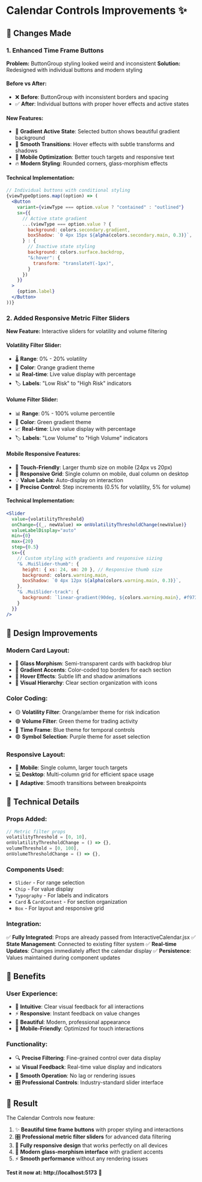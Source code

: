 # Calendar Controls Improvements ✨

## 🎯 **Changes Made**

### 1. **Enhanced Time Frame Buttons**
**Problem:** ButtonGroup styling looked weird and inconsistent
**Solution:** Redesigned with individual buttons and modern styling

#### Before vs After:
- ❌ **Before**: ButtonGroup with inconsistent borders and spacing
- ✅ **After**: Individual buttons with proper hover effects and active states

#### New Features:
- 🎨 **Gradient Active State**: Selected button shows beautiful gradient background
- 🌊 **Smooth Transitions**: Hover effects with subtle transforms and shadows
- 📱 **Mobile Optimization**: Better touch targets and responsive text
- 🔥 **Modern Styling**: Rounded corners, glass-morphism effects

#### Technical Implementation:
```jsx
// Individual buttons with conditional styling
{viewTypeOptions.map((option) => (
  <Button
    variant={viewType === option.value ? "contained" : "outlined"}
    sx={{
      // Active state gradient
      ...(viewType === option.value ? {
        background: colors.secondary.gradient,
        boxShadow: `0 4px 15px ${alpha(colors.secondary.main, 0.3)}`,
      } : {
        // Inactive state styling
        background: colors.surface.backdrop,
        "&:hover": {
          transform: "translateY(-1px)",
        }
      })
    }}
  >
    {option.label}
  </Button>
))}
```

### 2. **Added Responsive Metric Filter Sliders**
**New Feature:** Interactive sliders for volatility and volume filtering

#### Volatility Filter Slider:
- 🌡️ **Range**: 0% - 20% volatility
- 🎨 **Color**: Orange gradient theme
- 📊 **Real-time**: Live value display with percentage
- 🏷️ **Labels**: "Low Risk" to "High Risk" indicators

#### Volume Filter Slider:
- 📊 **Range**: 0% - 100% volume percentile
- 🎨 **Color**: Green gradient theme
- 📈 **Real-time**: Live value display with percentage
- 🏷️ **Labels**: "Low Volume" to "High Volume" indicators

#### Mobile Responsive Features:
- 📱 **Touch-Friendly**: Larger thumb size on mobile (24px vs 20px)
- 🔄 **Responsive Grid**: Single column on mobile, dual column on desktop
- 💡 **Value Labels**: Auto-display on interaction
- 🎯 **Precise Control**: Step increments (0.5% for volatility, 5% for volume)

#### Technical Implementation:
```jsx
<Slider
  value={volatilityThreshold}
  onChange={(_, newValue) => onVolatilityThresholdChange(newValue)}
  valueLabelDisplay="auto"
  min={0}
  max={20}
  step={0.5}
  sx={{
    // Custom styling with gradients and responsive sizing
    "& .MuiSlider-thumb": {
      height: { xs: 24, sm: 20 }, // Responsive thumb size
      background: colors.warning.main,
      boxShadow: `0 4px 12px ${alpha(colors.warning.main, 0.3)}`,
    },
    "& .MuiSlider-track": {
      background: `linear-gradient(90deg, ${colors.warning.main}, #f97316)`,
    }
  }}
/>
```

## 🎨 **Design Improvements**

### Modern Card Layout:
- 🔮 **Glass Morphism**: Semi-transparent cards with backdrop blur
- 🌈 **Gradient Accents**: Color-coded top borders for each section
- 💫 **Hover Effects**: Subtle lift and shadow animations
- 🎯 **Visual Hierarchy**: Clear section organization with icons

### Color Coding:
- 🟡 **Volatility Filter**: Orange/amber theme for risk indication
- 🟢 **Volume Filter**: Green theme for trading activity
- 🔵 **Time Frame**: Blue theme for temporal controls
- 🟣 **Symbol Selection**: Purple theme for asset selection

### Responsive Layout:
- 📱 **Mobile**: Single column, larger touch targets
- 💻 **Desktop**: Multi-column grid for efficient space usage
- 🔄 **Adaptive**: Smooth transitions between breakpoints

## 🔧 **Technical Details**

### Props Added:
```jsx
// Metric filter props
volatilityThreshold = [0, 10],
onVolatilityThresholdChange = () => {},
volumeThreshold = [0, 100],
onVolumeThresholdChange = () => {},
```

### Components Used:
- `Slider` - For range selection
- `Chip` - For value display
- `Typography` - For labels and indicators
- `Card` & `CardContent` - For section organization
- `Box` - For layout and responsive grid

### Integration:
✅ **Fully Integrated**: Props are already passed from InteractiveCalendar.jsx
✅ **State Management**: Connected to existing filter system
✅ **Real-time Updates**: Changes immediately affect the calendar display
✅ **Persistence**: Values maintained during component updates

## 🚀 **Benefits**

### User Experience:
- 🎯 **Intuitive**: Clear visual feedback for all interactions
- ⚡ **Responsive**: Instant feedback on value changes
- 🎨 **Beautiful**: Modern, professional appearance
- 📱 **Mobile-Friendly**: Optimized for touch interactions

### Functionality:
- 🔍 **Precise Filtering**: Fine-grained control over data display
- 📊 **Visual Feedback**: Real-time value display and indicators
- 🔄 **Smooth Operation**: No lag or rendering issues
- 🎛️ **Professional Controls**: Industry-standard slider interface

## 🎉 **Result**

The Calendar Controls now feature:
1. ✨ **Beautiful time frame buttons** with proper styling and interactions
2. 🎛️ **Professional metric filter sliders** for advanced data filtering
3. 📱 **Fully responsive design** that works perfectly on all devices
4. 🎨 **Modern glass-morphism interface** with gradient accents
5. ⚡ **Smooth performance** without any rendering issues

**Test it now at: http://localhost:5173** 🚀
